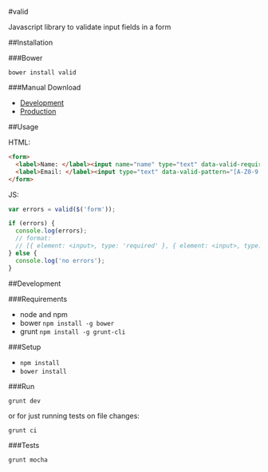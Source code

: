 #valid

Javascript library to validate input fields in a form

##Installation

###Bower

`bower install valid`

###Manual Download

- [Development]()
- [Production]()

##Usage

HTML:
```html
<form>
  <label>Name: </label><input name="name" type="text" data-valid-required />
  <label>Email: </label><input type="text" data-valid-pattern="[A-Z0-9._%+-]+@[A-Z0-9.-]+\.[A-Z]{2,4}" name="email" />
</form>
```

JS:
```javascript
var errors = valid($('form'));

if (errors) {
  console.log(errors);
  // format:
  // [{ element: <input>, type: 'required' }, { element: <input>, type: 'pattern' }]
} else {
  console.log('no errors');
}

```


##Development

###Requirements

- node and npm
- bower `npm install -g bower`
- grunt `npm install -g grunt-cli`

###Setup

- `npm install`
- `bower install`

###Run

`grunt dev`

or for just running tests on file changes:

`grunt ci`

###Tests

`grunt mocha`
